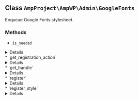 ## Class `AmpProject\AmpWP\Admin\GoogleFonts`

Enqueue Google Fonts stylesheet.

### Methods
* `is_needed`

<details>

```php
static public is_needed()
```

Check whether the conditional object is currently needed.


</details>
* `get_registration_action`

<details>

```php
static public get_registration_action()
```

Get the action to use for registering the service.


</details>
* `get_handle`

<details>

```php
public get_handle()
```

Provides the asset handle.


</details>
* `register`

<details>

```php
public register()
```

Runs on instantiation.


</details>
* `register_style`

<details>

```php
public register_style( WP_Styles $wp_styles )
```

Registers the google font style.


</details>
